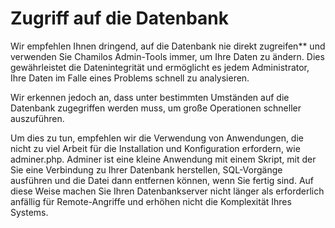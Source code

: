# Zugriff auf die Datenbank

Wir empfehlen Ihnen dringend, auf die Datenbank nie direkt zugreifen** und verwenden Sie Chamilos Admin-Tools immer, um Ihre Daten zu ändern. Dies gewährleistet die Datenintegrität und ermöglicht es jedem Administrator, Ihre Daten im Falle eines Problems schnell zu analysieren.

Wir erkennen jedoch an, dass unter bestimmten Umständen auf die Datenbank zugegriffen werden muss, um große Operationen schneller auszuführen.

Um dies zu tun, empfehlen wir die Verwendung von Anwendungen, die nicht zu viel Arbeit für die Installation und Konfiguration erfordern, wie adminer.php. Adminer ist eine kleine Anwendung mit einem Skript, mit der Sie eine Verbindung zu Ihrer Datenbank herstellen, SQL-Vorgänge ausführen und die Datei dann entfernen können, wenn Sie fertig sind. Auf diese Weise machen Sie Ihren Datenbankserver nicht länger als erforderlich anfällig für Remote-Angriffe und erhöhen nicht die Komplexität Ihres Systems.